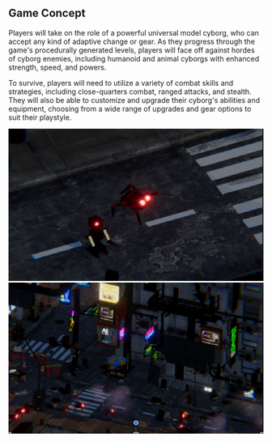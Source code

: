 ## Game Concept

Players will take on the role of a powerful universal model cyborg, who can accept any kind of adaptive change or gear. As they progress through the game's procedurally generated levels, players will face off against hordes of cyborg enemies, including humanoid and animal cyborgs with enhanced strength, speed, and powers.

To survive, players will need to utilize a variety of combat skills and strategies, including close-quarters combat, ranged attacks, and stealth. They will also be able to customize and upgrade their cyborg's abilities and equipment, choosing from a wide range of upgrades and gear options to suit their playstyle.

![image1](CB1.png)
![image2](CB2.png)
